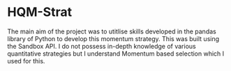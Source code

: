 # HQM-Strat
The main aim of the project was to utitlise skills developed in the pandas library of Python to develop this momentum strategy. This was built using the Sandbox API.
I do not possess in-depth knowledge of various quantitative strategies but I understand Momentum based selection which I used for this. 

